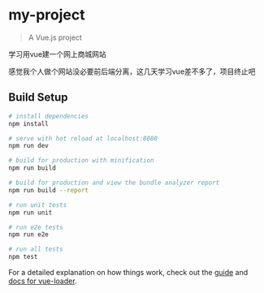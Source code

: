 # my-project

> A Vue.js project 
 
学习用vue建一个网上商城网站 

感觉我个人做个网站没必要前后端分离，这几天学习vue差不多了，项目终止吧
## Build Setup

``` bash
# install dependencies
npm install

# serve with hot reload at localhost:8080
npm run dev

# build for production with minification
npm run build

# build for production and view the bundle analyzer report
npm run build --report

# run unit tests
npm run unit

# run e2e tests
npm run e2e

# run all tests
npm test
```

For a detailed explanation on how things work, check out the [guide](http://vuejs-templates.github.io/webpack/) and [docs for vue-loader](http://vuejs.github.io/vue-loader).
